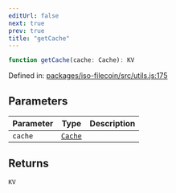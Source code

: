 ```yaml
---
editUrl: false
next: true
prev: true
title: "getCache"
---
```


```ts
function getCache(cache: Cache): KV
```

Defined in: [packages/iso-filecoin/src/utils.js:175](https://github.com/hugomrdias/filecoin/blob/main/packages/iso-filecoin/src/utils.js#L175)

## Parameters

| Parameter | Type | Description |
| ------ | ------ | ------ |
| `cache` | [`Cache`](/api/address/type-aliases/cache/) |  |

## Returns

`KV`
